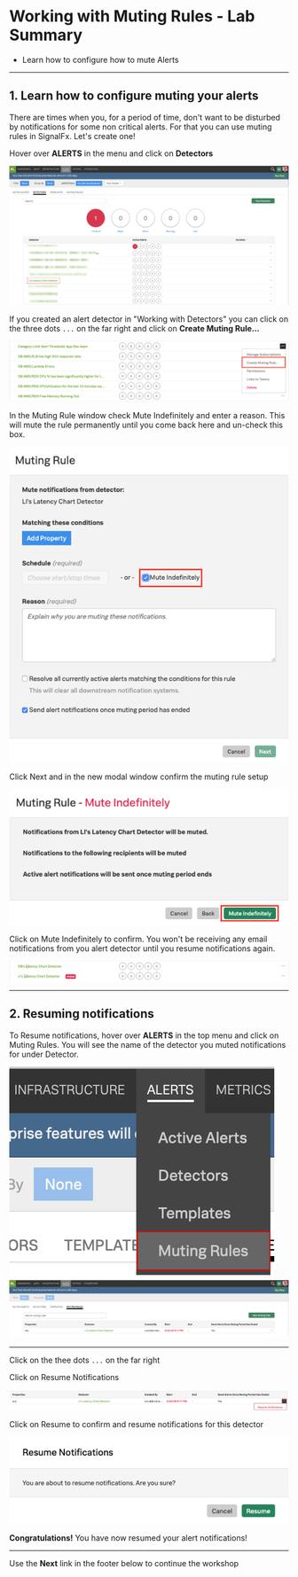 # Working with Muting Rules - Lab Summary

* Learn how to configure how to mute Alerts
  
---

## 1. Learn how to configure muting your alerts

There are times when you, for a period of time, don't want to be disturbed by notifications for some non critical alerts. For that you can use muting rules in SignalFx. Let's create one!

Hover over **ALERTS** in the menu and click on **Detectors**

![Detectors](../images/module2/M1-l3-1.png)

If you created an alert detector in "Working with Detectors" you can click on the three dots `...` on the far right and click on **Create Muting Rule...**

![Create Muting Rule](../images/module2/create-rule.png)

In the Muting Rule window check Mute Indefinitely and enter a reason. This will mute the rule permanently until you come back here and un-check this box.

![Mute Indefinitely](../images/module2/mute-indefinitely.png#shadow)

Click Next and in the new modal window confirm the muting rule setup

![Confirm Rule](../images/module2/confirm-rule.png#shadow)

Click on Mute Indefinitely to confirm. You won't be receiving any email notifications from you alert detector until you resume notifications again.

![List muted rule](../images/module2/list-muted-rule.png)

---

## 2. Resuming notifications

To Resume notifications, hover over **ALERTS** in the top menu and click on Muting Rules. You will see the name of the detector you muted notifications for under Detector.

![Resume](../images/module2/M1-l3-6.png)
![Resume](../images/module2/M1-l3-7.png)

---

Click on the thee dots `...` on the far right

Click on Resume Notifications

![Resume](../images/module2/M1-l3-8.png)

Click on Resume to confirm and resume notifications for this detector

![Resume](../images/module2/resume.png#shadow)

**Congratulations!** You have now resumed your alert notifications!

---

Use the **Next** link in the footer below to continue the workshop
